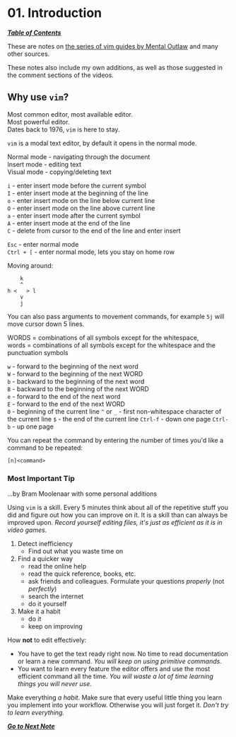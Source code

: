 # 01. Introduction

[***Table of Contents***](README.md)

These are notes on [the series of vim guides by Mental
Outlaw](https://youtube.com/playlist?list=PL3cu45aM3C2DJVGfCjSBB1yD9YkC7q27-)
and many other sources.

These notes also include my own additions, as well as those suggested in the
comment sections of the videos.

## Why use `vim`?

Most common editor, most available editor.  
Most powerful editor.  
Dates back to 1976, `vim` is here to stay.  

`vim` is a modal text editor, by default it opens in the normal mode.

Normal mode - navigating through the document  
Insert mode - editing text  
Visual mode - copying/deleting text

`i` - enter insert mode before the current symbol  
`I` - enter insert mode at the beginning of the line  
`o` - enter insert mode on the line below current line  
`O` - enter insert mode on the line above current line  
`a` - enter insert mode after the current symbol  
`A` - enter insert mode at the end of the line  
`C` - delete from cursor to the end of the line and enter insert  

`Esc` - enter normal mode  
`Ctrl + [` - enter normal mode, lets you stay on home row  

Moving around:

```
    k
    ^
h <   > l
    v
    j
```

You can also pass arguments to movement commands, for example `5j` will move
cursor down 5 lines.

WORDS = combinations of all symbols except for the whitespace,  
words = combinations of all symbols except for the whitespace and the
punctuation symbols

`w` - forward to the beginning of the next word  
`W` - forward to the beginning of the next WORD  
`b` - backward to the beginning of the next word  
`B` - backward to the beginning of the next WORD  
`e` - forward to the end of the next word  
`E` - forward to the end of the next WORD  
`0` - beginning of the current line
`^` or `_` - first non-whitespace character of the current line
`$` - the end of the current line
`Ctrl-f` - down one page
`Ctrl-b` - up one page

You can repeat the command by entering the number of times you'd like a command
to be repeated:

```
[n]<command>
```

### Most Important Tip

...by Bram Moolenaar with some personal additions

Using `vim` is a skill. Every 5 minutes think about all of the repetitive stuff
you did and figure out how you can improve on it. It is a skill than can always
be improved upon. *Record yourself editing files, it's just as efficient as it
is in video games.*

1. Detect inefficiency
   - Find out what you waste time on
1. Find a quicker way
   - read the online help
   - read the quick reference, books, etc.
   - ask friends and colleagues. Formulate your questions *properly* (not
   *perfectly*)
   - search the internet
   - do it yourself
1. Make it a habit
   - do it
   - keep on improving

How **not** to edit effectively:
- You have to get the text ready right now. No time to read documentation or
learn a new command. *You will keep on using primitive commands.*
- You want to learn every feature the editor offers and use the most efficient
command all the time. *You will waste a lot of time learning things you will
never use.*

Make everything *a habit*. Make sure that every useful little thing you learn
you implement into your workflow. Otherwise you will just forget it. *Don't try
to learn everything.*

[***Go to Next Note***](02-searching.md)
